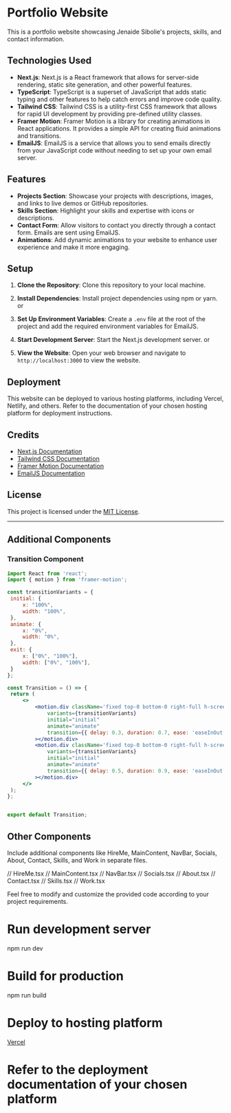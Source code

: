 # Portfolio Website

This is a portfolio website showcasing Jenaide Sibolie's projects, skills, and contact information.

## Technologies Used

- **Next.js**: Next.js is a React framework that allows for server-side rendering, static site generation, and other powerful features.
- **TypeScript**: TypeScript is a superset of JavaScript that adds static typing and other features to help catch errors and improve code quality.
- **Tailwind CSS**: Tailwind CSS is a utility-first CSS framework that allows for rapid UI development by providing pre-defined utility classes.
- **Framer Motion**: Framer Motion is a library for creating animations in React applications. It provides a simple API for creating fluid animations and transitions.
- **EmailJS**: EmailJS is a service that allows you to send emails directly from your JavaScript code without needing to set up your own email server.

## Features

- **Projects Section**: Showcase your projects with descriptions, images, and links to live demos or GitHub repositories.
- **Skills Section**: Highlight your skills and expertise with icons or descriptions.
- **Contact Form**: Allow visitors to contact you directly through a contact form. Emails are sent using EmailJS.
- **Animations**: Add dynamic animations to your website to enhance user experience and make it more engaging.

## Setup

1. **Clone the Repository**: Clone this repository to your local machine.


2. **Install Dependencies**: Install project dependencies using npm or yarn.
or
3. **Set Up Environment Variables**: Create a `.env` file at the root of the project and add the required environment variables for EmailJS.

4. **Start Development Server**: Start the Next.js development server.
or

5. **View the Website**: Open your web browser and navigate to `http://localhost:3000` to view the website.

## Deployment

This website can be deployed to various hosting platforms, including Vercel, Netlify, and others. Refer to the documentation of your chosen hosting platform for deployment instructions.

## Credits

- [Next.js Documentation](https://nextjs.org/docs)
- [Tailwind CSS Documentation](https://tailwindcss.com/docs)
- [Framer Motion Documentation](https://www.framer.com/docs/)
- [EmailJS Documentation](https://www.emailjs.com/docs/)

## License

This project is licensed under the [MIT License](LICENSE).

---

## Additional Components

### Transition Component

```jsx
import React from 'react';
import { motion } from 'framer-motion';

const transitionVariants = {
 initial: {
     x: "100%",
     width: "100%",
 },
 animate: {
     x: "0%",
     width: "0%",
 },
 exit: {
     x: ["0%", "100%"],
     width: ["0%", "100%"],
 }
};

const Transition = () => {
 return (
     <>
         <motion.div className='fixed top-0 bottom-0 right-full h-screen z-30 bg-slate-500'
             variants={transitionVariants}
             initial="initial"
             animate="animate"
             transition={{ delay: 0.3, duration: 0.7, ease: 'easeInOut' }}
         ></motion.div>
         <motion.div className='fixed top-0 bottom-0 right-full h-screen z-20 bg-slate-700'
             variants={transitionVariants}
             initial="initial"
             animate="animate"
             transition={{ delay: 0.5, duration: 0.9, ease: 'easeInOut' }}
         ></motion.div>
     </>
 );
};


export default Transition;
```

## Other Components
Include additional components like HireMe, MainContent, NavBar, Socials, About, Contact, Skills, and Work in separate files.

// HireMe.tsx
// MainContent.tsx
// NavBar.tsx
// Socials.tsx
// About.tsx
// Contact.tsx
// Skills.tsx
// Work.tsx

Feel free to modify and customize the provided code according to your project requirements.
# Run development server
npm run dev

# Build for production
npm run build

# Deploy to hosting platform
[Vercel](https://www.vercel.com)

# Refer to the deployment documentation of your chosen platform

